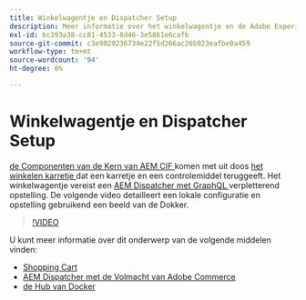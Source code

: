 ```yaml
---
title: Winkelwagentje en Dispatcher Setup
description: Meer informatie over het winkelwagentje en de Adobe Experience Manager Dispatcher Setup.
exl-id: bc393a38-cc81-4533-8d46-3e5861e6cafb
source-git-commit: c3e9029236734e22f5d266ac26b923eafbe0a459
workflow-type: tm+mt
source-wordcount: '94'
ht-degree: 0%

---
```


# Winkelwagentje en Dispatcher Setup

[ de Componenten van de Kern van AEM CIF ](https://github.com/adobe/aem-core-cif-components) komen met uit doos [ het winkelen karretje ](https://github.com/adobe/aem-core-cif-components/tree/master/ui.apps/src/main/content/jcr_root/apps/core/cif/components/commerce/minicart/v1/minicart) dat een karretje en een controlemiddel teruggeeft. Het winkelwagentje vereist een [ AEM Dispatcher met GraphQL ](https://github.com/adobe/aem-core-cif-components/blob/master/dispatcher) verpletterend opstelling. De volgende video detailleert een lokale configuratie en opstelling gebruikend een beeld van de Dokker.

>[!VIDEO](https://video.tv.adobe.com/v/29656/?quality=12)

U kunt meer informatie over dit onderwerp van de volgende middelen vinden:

- [ Shopping Cart ](https://github.com/adobe/aem-core-cif-components/tree/master/ui.apps/src/main/content/jcr_root/apps/core/cif/components/commerce/minicart/v1/minicart)
- [ AEM Dispatcher met de Volmacht van Adobe Commerce ](https://github.com/adobe/aem-core-cif-components/tree/master/dispatcher)
- [ de Hub van Docker ](https://hub.docker.com/)
